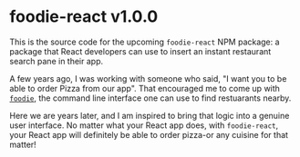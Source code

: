 # foodie-react v1.0.0

This is the source code for the upcoming `foodie-react` NPM package: a package that React developers can use to insert an instant restaurant search pane in their app.

A few years ago, I was working with someone who said, "I want you to be able to order Pizza from our app". That encouraged me to come up with [`foodie`](https://www.npmjs.com/package/foodie), the command line interface one can use to find restuarants nearby.

Here we are years later, and I am inspired to bring that logic into a genuine user interface. No matter what your React app does, with `foodie-react`, your React app will definitely be able to order pizza-or any cuisine for that matter!
